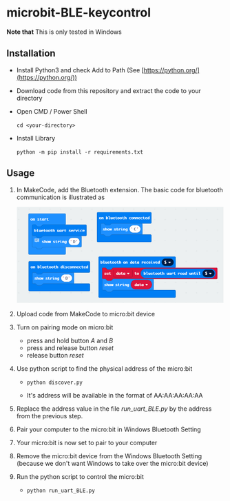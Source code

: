 # microbit-BLE-keycontrol

**Note that** This is only tested in Windows

## Installation

- Install Python3 and check Add to Path (See [https://python.org/](https://python.org/))
- Download code from this repository and extract the code to your directory
- Open CMD / Power Shell

    ```cd <your-directory>```

- Install Library

    ```python -m pip install -r requirements.txt```

## Usage

1. In MakeCode, add the Bluetooth extension. The basic code for bluetooth communication is illustrated as

    ![alt text](/images/uart_BLE.png)

2. Upload code from MakeCode to micro:bit device

3. Turn on pairing mode on micro:bit

   - press and hold button *A* and *B*
   - press and release button *reset*
   - release button *reset*
  
4. Use python script to find the physical address of the micro:bit

   - ```python discover.py```

   - It's address will be available in the format of AA:AA:AA:AA:AA

5. Replace the address value in the file *run_uart_BLE.py* by the address from the previous step.

6. Pair your computer to the micro:bit in Windows Bluetooth Setting

7. Your micro:bit is now set to pair to your computer

8. Remove the micro:bit device from the Windows Bluetooth Setting (because we don't want Windows to take over the micro:bit device)

9. Run the python script to control the micro:bit

   - ```python run_uart_BLE.py```
  